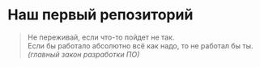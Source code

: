 # Наш первый репозиторий


> Не переживай, если что-то пойдет не так.  
> Если бы работало абсолютно всё как надо, то не работал бы ты.  
> *(главный закон разработки ПО)*
